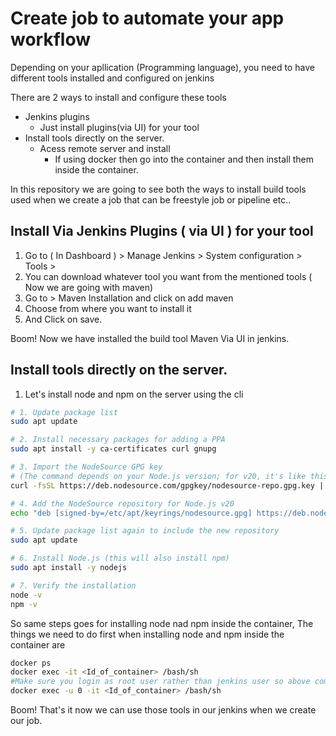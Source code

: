 # Create  job to automate your app workflow

Depending on your apllication (Programming language), you need to have different tools installed and configured on jenkins

There are 2 ways to install and configure these tools
  - Jenkins plugins
    - Just install plugins(via UI) for your tool
  - Install tools directly on the server.
    - Acess remote server and install
      - If using docker then go into the container and then install them inside the container.

In this repository we are going to see both the ways to install build tools used when we create a job that can be freestyle job or pipeline etc..

## Install Via Jenkins Plugins ( via UI ) for your tool

1. Go to ( In Dashboard ) > Manage Jenkins > System configuration > Tools >
2. You can download whatever tool you want from the mentioned tools ( Now we are going with maven)
3. Go to > Maven Installation and click on add maven
4. Choose from where you want to install it
5. And Click on save.

Boom! Now we have installed the build tool Maven Via UI in jenkins.

## Install tools directly on the server.

1. Let's install node and npm on the server using the cli

```bash
# 1. Update package list
sudo apt update

# 2. Install necessary packages for adding a PPA
sudo apt install -y ca-certificates curl gnupg

# 3. Import the NodeSource GPG key
# (The command depends on your Node.js version; for v20, it's like this)
curl -fsSL https://deb.nodesource.com/gpgkey/nodesource-repo.gpg.key | sudo gpg --dearmor -o /etc/apt/keyrings/nodesource.gpg

# 4. Add the NodeSource repository for Node.js v20
echo "deb [signed-by=/etc/apt/keyrings/nodesource.gpg] https://deb.nodesource.com/node_20.x nodistro main" | sudo tee /etc/apt/sources.list.d/nodesource.list

# 5. Update package list again to include the new repository
sudo apt update

# 6. Install Node.js (this will also install npm)
sudo apt install -y nodejs

# 7. Verify the installation
node -v
npm -v
```
So same steps goes for installing node nad npm inside the container, The things we need to do first when installing node and npm inside the container are
```bash
docker ps
docker exec -it <Id_of_container> /bash/sh
#Make sure you login as root user rather than jenkins user so above command has to modified a bit
docker exec -u 0 -it <Id_of_container> /bash/sh 
```

Boom! That's it now we can use those tools in our jenkins when we create our job.
